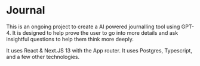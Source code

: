 # Journal

This is an ongoing project to create a AI powered journalling tool using GPT-4. 
It is designed to help prove the user to go into more details and ask insightful questions to help them think more deeply.

It uses React & Next.JS 13 with the App router. It uses Postgres, Typescript, and a few other technologies.
